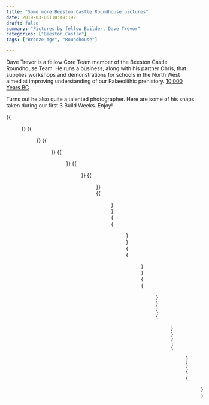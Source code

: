 ```yaml
---
title: "Some more Beeston Castle Roundhouse pictures"
date: 2019-03-06T10:49:19Z
draft: false
summary: "Pictures by fellow Builder, Dave Trevor"
categories: ["Beeston Castle"]
tags: ["Bronze Age", "Roundhouse"]

---
```

Dave Trevor is a fellow Core Team member of the Beeston Castle Roundhouse Team. He 
runs a business, along with his partner Chris, that supplies workshops and demonstrations
for schools in the North West aimed at improving understanding of our 
Palaeolithic prehistory. [10,000 Years BC](https://www.10000yearsbc.co.uk/)

Turns out he also quite a talented photographer. Here are some of his snaps taken 
during our first 3 Build Weeks. Enjoy!

{{<figure src="../IMG_8432--1.jpg">}}
{{<figure src="../IMG_8443--1.jpg">}}
{{<figure src="../IMG_8444--1.jpg">}}
{{<figure src="../IMG_8445--1.jpg">}}
{{<figure src="../IMG_8463--1.jpg">}}
{{<figure src="../IMG_8503--1.jpg">}}
{{<figure src="../IMG_8540--1.jpg">}}
{{<figure src="../IMG_8562--1.jpg">}}
{{<figure src="../IMG_8567--1.jpg">}}
{{<figure src="../IMG_8578--1.jpg">}}
{{<figure src="../IMG_8616--1.jpg">}}
{{<figure src="../IMG_8621--1.jpg">}}
{{<figure src="../IMG_8678--1.jpg">}}
